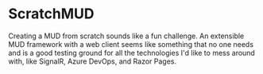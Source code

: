 # ScratchMUD
Creating a MUD from scratch sounds like a fun challenge.  An extensible MUD framework with a web client seems like something that no one needs and is a good testing ground for all the technologies I'd like to mess around with, like SignalR, Azure DevOps, and Razor Pages.
